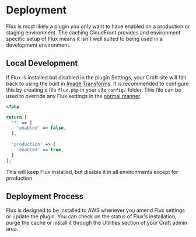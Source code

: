 # Deployment

Flux is most likely a plugin you only want to have enabled on a production or staging environment. The caching CloudFront provides and environment specific setup of Flux means it isn't well suited to being used in a development environment.

## Local Development

If Flux is installed but disabled in the plugin Settings, your Craft site will fall back to using the built in [Image Transforms](https://craftcms.com/docs/4.x/image-transforms.html). It is recommended to configure this by creating a file `flux.php` in your site `config/` folder. This file can be used to override any Flux settings in the [normal manner](https://craftcms.com/docs/4.x/extend/plugin-settings.html#overriding-setting-values).

```php
<?php

return [
  '*' => [
    'enabled' => false,
  ],
  
  'production' => [
    'enabled' => true,
  ]
];
```

This will keep Flux installed, but disable it in all environments except for production

## Deployment Process

Flux is designed to be installed to AWS whenever you amend Flux settings or update the plugin. You can check on the status of Flux's installation, purge the cache or install it through the Utilities section of your Craft admin area.